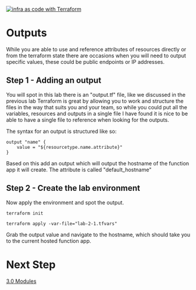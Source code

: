 [![infra as code with Terraform](/docs/images/banner.png)](/README.md)

# Outputs

While you are able to use and reference attributes of resources directly or from the terraform state there are occasions when you will need to output specific values, these could be public endpoints or IP addresses.

## Step 1 - Adding an output

You will spot in this lab there is an "output.tf" file, like we discussed in the previous lab Terraform is great by allowing you to work and structure the files in the way that suits you and your team, so while you could put all the variables, resources and outputs in a single file I have found it is nice to be able to have a single file to reference when looking for the outputs.

The syntax for an output is structured like so:

```
output "name" {
    value = "${resourcetype.name.attribute}"
}
```
Based on this add an output which will output the hostname of the function app it will create. The attribute is called "default_hostname"

## Step 2 - Create the lab environment

Now apply the environment and spot the output.

```
terraform init
```

```
terraform apply -var-file="lab-2-1.tfvars"
```

Grab the output value and navigate to the hostname, which should take you to the current hosted function app.


# Next Step
[3.0 Modules](../3.0)